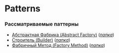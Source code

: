 # Patterns

### Рассматриваемые паттерны

* [Абстрактная Фабрика (Abstract Factory)](https://github.com/a1sarpi/Patterns/blob/main/AbstractFactory/README.md) ([_папка_](https://github.com/a1sarpi/Patterns/tree/main/AbstractFactory))
* [Строитель (Builder)](https://github.com/a1sarpi/Patterns/blob/main/Builder/README.md) ([_папка_](https://github.com/a1sarpi/Patterns/tree/main/Builder))
* [Фабричный Метод (Factory Method)](https://github.com/a1sarpi/Patterns/blob/main/FactoryMethod/README.md) ([_папка_](https://github.com/a1sarpi/Patterns/tree/main/FactoryMethod))
